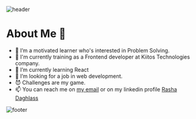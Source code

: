 
![header](https://capsule-render.vercel.app/api?type=waving&color=gradient&height=280&section=header&text=Hi%20there%20%F0%9F%91%8B&fontSize=90)

<h1>About Me 📌</h1>

- :cactus: I’m a motivated learner who's interested in Problem Solving. <br />
- :eyes: I'm currently training as a Frontend developer at Kiitos Technologies company. <br />
- :seedling: I’m currently learning React <br />
- :revolving_hearts:️ I’m looking for a job in web development. <br />
- :smiling_imp: Challenges are my game. <br />
- 📫 You can reach me on <a href = "mailto:rashadaghlass955@gmail.com">my email</a> or on my linkedin profile <a href = "https://www.linkedin.com/in/rasha-daghlass/">Rasha Daghlass</a>

![footer](https://capsule-render.vercel.app/api?type=waving&color=gradient&height=150&section=footer)

<!--
**rasha-daghlass/rasha-daghlass** is a ✨ _special_ ✨ repository because its `README.md` (this file) appears on your GitHub profile.

Here are some ideas to get you started:

- 🔭 I’m currently working on ...
- 🌱 I’m currently learning ...
- 👯 I’m looking to collaborate on ...
- 🤔 I’m looking for help with ...
- 💬 Ask me about ...
- 📫 How to reach me: ...
- 😄 Pronouns: ...
- ⚡ Fun fact: ...
-->

